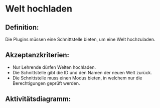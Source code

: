 # Welt hochladen

## Definition:

Die Plugins müssen eine Schnittstelle bieten, um eine Welt hochzuladen.


## Akzeptanzkriterien:
- Nur Lehrende dürfen Welten hochladen.
- Die Schnittstelle gibt die ID und den Namen der neuen Welt zurück.
- Die Schnittstelle muss einen Modus bieten, in welchem nur die Berechtigungen geprüft werden.

## Aktivitätsdiagramm:

